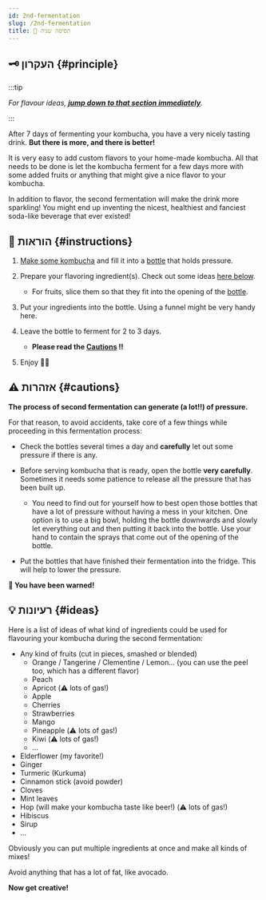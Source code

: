 ```yaml
---
id: 2nd-fermentation
slug: /2nd-fermentation
title: 🍾 תסיסה שניה
---
```


## 🗝 העקרון {#principle}

:::tip

_For flavour ideas, **[jump down to that section immediately](/2nd-fermentation#ideas)**._

:::

After 7 days of fermenting your kombucha, you have a very nicely tasting drink. **But there is more,
and there is better!**

It is very easy to add custom flavors to your home-made kombucha. All that needs to be done is let
the kombucha ferment for a few days more with some added fruits or anything that might give a nice
flavor to your kombucha.

In addition to flavor, the second fermentation will make the drink more sparkling! You might end up
inventing the nicest, healthiest and fanciest soda-like beverage that ever existed!

## 📖 הוראות {#instructions}

1. [Make some kombucha](/#simple-recipe) and fill it into a [bottle](/equipment#bottles) that holds
   pressure.
2. Prepare your flavoring ingredient(s). Check out some ideas [here below](/2nd-fermentation#ideas).

    - For fruits, slice them so that they fit into the opening of the [bottle](/equipment#bottles).

3. Put your ingredients into the bottle. Using a funnel might be very handy here.

4. Leave the bottle to ferment for 2 to 3 days.

    - **Please read the [Cautions](/2nd-fermentation#cautions) ‼️**

5. Enjoy 🍾🍺

## ⚠️ אזהרות {#cautions}

**The process of second fermentation can generate (a lot‼️) of pressure.**

For that reason, to avoid accidents, take core of a few things while proceeding in this fermentation
process:

-   Check the bottles several times a day and **carefully** let out some pressure if there is any.

-   Before serving kombucha that is ready, open the bottle **very carefully**. Sometimes it needs
    some patience to release all the pressure that has been built up.

    -   You need to find out for yourself how to best open those bottles that have a lot of pressure
        without having a mess in your kitchen. One option is to use a big bowl, holding the bottle
        downwards and slowly let everything out and then putting it back into the bottle. Use your
        hand to contain the sprays that come out of the opening of the bottle.

-   Put the bottles that have finished their fermentation into the fridge. This will help to lower
    the pressure.

**🍾 You have been warned!**

## 💡 רעיונות {#ideas}

Here is a list of ideas of what kind of ingredients could be used for flavouring your kombucha
during the second fermentation:

-   Any kind of fruits (cut in pieces, smashed or blended)
    -   Orange / Tangerine / Clementine / Lemon... (you can use the peel too, which has a different
        flavor)
    -   Peach
    -   Apricot (⚠️ lots of gas!)
    -   Apple
    -   Cherries
    -   Strawberries
    -   Mango
    -   Pineapple (⚠️ lots of gas!)
    -   Kiwi (⚠️ lots of gas!)
    -   ...
-   Elderflower (my favorite!)
-   Ginger
-   Turmeric (Kurkuma)
-   Cinnamon stick (avoid powder)
-   Cloves
-   Mint leaves
-   Hop (will make your kombucha taste like beer!) (⚠️ lots of gas!)
-   Hibiscus
-   Sirup
-   ...

Obviously you can put multiple ingredients at once and make all kinds of mixes!

Avoid anything that has a lot of fat, like avocado.

**Now get creative!**
